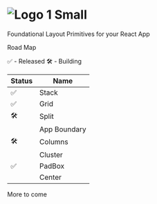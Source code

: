 # ![Logo 1 Small](https://user-images.githubusercontent.com/5460770/77477816-8df68000-6de2-11ea-83be-9f12c8de7f0d.png)

Foundational Layout Primitives for your React App

Road Map

✅ - Released
🛠 - Building

| Status | Name         |
| ------ | ------------ |
| ✅     | Stack        |
| ✅     | Grid         |
| 🛠      | Split        |
|        | App Boundary |
| 🛠      | Columns      |
|        | Cluster      |
| ✅     | PadBox       |
|        | Center       |

More to come
